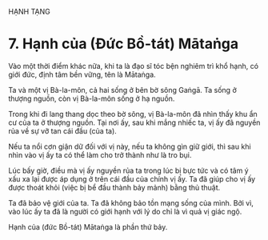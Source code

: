 HẠNH TẠNG

# 7. Hạnh của (Đức Bồ-tát) Mātaṅga

Vào một thời điểm khác nữa, khi ta là đạo sĩ tóc bện nghiêm trì khổ hạnh, có giới đức, định tâm bền vững, tên là Mātaṅga.

Ta và một vị Bà-la-môn, cả hai sống ở bên bờ sông Gaṅgā. Ta sống ở thượng nguồn, còn vị Bà-la-môn sống ở hạ nguồn.

Trong khi đi lang thang dọc theo bờ sông, vị Bà-la-môn đã nhìn thấy khu ẩn cư của ta ở thượng nguồn. Tại nơi ấy, sau khi mắng nhiếc ta, vị ấy đã nguyền rủa về sự vỡ tan cái đầu (của ta).

Nếu ta nổi cơn giận dữ đối với vị này, nếu ta không gìn giữ giới, thì sau khi nhìn vào vị ấy ta có thể làm cho trở thành như là tro bụi.

Lúc bấy giờ, điều mà vị ấy nguyền rủa ta trong lúc bị bực tức và có tâm ý xấu xa lại được áp dụng ở trên cái đầu của chính vị ấy. Ta đã giúp cho vị ấy được thoát khỏi (việc bị bể đầu thành bảy mảnh) bằng thủ thuật.

Ta đã bảo vệ giới của ta. Ta đã không bảo tồn mạng sống của mình. Bởi vì, vào lúc ấy ta đã là người có giới hạnh với lý do chỉ là vì quả vị giác ngộ.

Hạnh của (đức Bồ-tát) Mātaṅga là phần thứ bảy.

